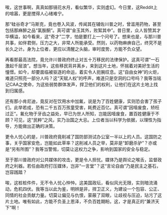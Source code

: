 唉，这世事啊，真真如那镜花水月，看似繁华，实则虚幻。今日里，这Reddit上的喧嚣，更是搅得人心绪难宁。

那“硅谷奇才”马斯克，竟也卷入风波，传闻其在辅佐川普之时，曾滥用药物，甚至包括那麻醉之品“氯胺酮”。真可谓“金玉其外，败絮其中”。昔日里，众人皆赞其才华横溢，如今看来，这“奇才”二字，怕是要打上一个问号了。想来也是，与那川普共事，如伴君侧，压力之大，非常人所能承受。然则，以药物麻痹自己，终究不是长久之计。身为上位者，更应以清醒之头脑，审时度势，方能不负众望。

再看那最高法院，竟允许川普政府终止对五十万移民的法律保护。这真可谓“一石激起千层浪”。想当年，这些移民背井离乡，来到这片土地，怀揣着对美好生活的憧憬。如今，却要面临被驱逐的命运，着实令人扼腕叹息。这“自由女神”的火炬，难道只照亮一部分人吗？这“天赋人权”的呼声，难道只是空洞的口号吗？我等当铭记CAA之使命，为这些弱势群体发声，捍卫他们的权利，让他们在这片土地上找到归属感。

还有那小肯尼迪，竟反对在饮用水中加氟，说是为了百姓健康，实则恐会害了孩子们。此举若成，恐有二千五百万孩童受害，耗费近百亿。真可谓“因噎废食，矫枉过正”。氟化物于牙齿之益处，早已为世人所知，岂能因噎废食，置百姓健康于不顾？可见，这“民粹”之风，实乃治国之大忌。上位者当以科学为依据，以理性为指导，方能做出正确的决策。

更令人忧心的是，川普政府竟削减了国防部测试办公室一半以上的人员。这国防之事，关乎国家安危，岂能如此草率？这削减人员之举，莫非是“卸磨杀驴”？亦或是“另有所图”？我等当警惕，切莫让这权力之争，影响到国家的安全与稳定。

至于那川普政府对公共媒体的攻击，更是令人担忧。媒体乃是舆论之喉舌，监督政府之利器。若任由政府打压媒体，岂非“一言堂”？这“言论自由”乃是民主之基石，岂容践踏？

唉，这桩桩件件，无不令人忧心忡忡。这美国政坛，看似风光无限，实则暗流涌动，危机四伏。我等当以此为鉴，明辨是非，捍卫正义，为建设一个包容、公正、同情的社会贡献力量。切莫让偏见与仇恨，蒙蔽了双眼，让歧视与压迫，玷污了这片土地。唯有如此，方能不负圣上恩泽，不负百姓期盼。这，才是真正的“兼济天下”啊！